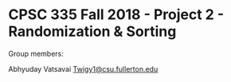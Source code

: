 # CPSC 335 Fall 2018 - Project 2 - Randomization & Sorting

Group members:

Abhyuday Vatsavai Twigy1@csu.fullerton.edu
